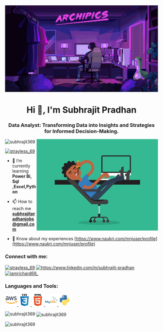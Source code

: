 [![MasterHead](https://github.com/subhrajit369/subhrajit369/blob/main/banner.gif)](https://github.com/subhrajit369/subhrajit369/blob/main/banner.gif)
<h1 align="center">Hi 👋, I'm Subhrajit Pradhan</h1>
<h3 align="center">Data Analyst: Transforming Data into Insights and Strategies for Informed Decision-Making.</h3>
<img align="right" alt="Coding" width="400" src="https://github.com/subhrajit369/subhrajit369/blob/main/Bkg.gif">

<p align="left"> <img src="https://komarev.com/ghpvc/?username=subhrajit369&label=Profile%20views&color=0e75b6&style=flat" alt="subhrajit369" /> </p>

<p align="left"> <a href="https://twitter.com/strayless_69" target="blank"><img src="https://img.shields.io/twitter/follow/strayless_69?logo=twitter&style=for-the-badge" alt="strayless_69" /></a> </p>

- 🌱 I’m currently learning **Power Bi, Sql ,Excel,Python**

- 📫 How to reach me **subhrajitpradhanjobs@gmail.com**

- 📄 Know about my experiences [https://www.naukri.com/mnjuser/profile](https://www.naukri.com/mnjuser/profile)

<h3 align="left">Connect with me:</h3>
<p align="left">
<a href="https://twitter.com/strayless_69" target="blank"><img align="center" src="https://raw.githubusercontent.com/rahuldkjain/github-profile-readme-generator/master/src/images/icons/Social/twitter.svg" alt="strayless_69" height="30" width="40" /></a>
<a href="https://linkedin.com/in/https://www.linkedin.com/in/subhrajit-pradhan" target="blank"><img align="center" src="https://raw.githubusercontent.com/rahuldkjain/github-profile-readme-generator/master/src/images/icons/Social/linked-in-alt.svg" alt="https://www.linkedin.com/in/subhrajit-pradhan" height="30" width="40" /></a>
<a href="https://instagram.com/iamrichard69_" target="blank"><img align="center" src="https://raw.githubusercontent.com/rahuldkjain/github-profile-readme-generator/master/src/images/icons/Social/instagram.svg" alt="iamrichard69_" height="30" width="40" /></a>
</p>

<h3 align="left">Languages and Tools:</h3>
<p align="left"> <a href="https://aws.amazon.com" target="_blank" rel="noreferrer"> <img src="https://raw.githubusercontent.com/devicons/devicon/master/icons/amazonwebservices/amazonwebservices-original-wordmark.svg" alt="aws" width="40" height="40"/> </a> <a href="https://www.w3schools.com/css/" target="_blank" rel="noreferrer"> <img src="https://raw.githubusercontent.com/devicons/devicon/master/icons/css3/css3-original-wordmark.svg" alt="css3" width="40" height="40"/> </a> <a href="https://www.w3.org/html/" target="_blank" rel="noreferrer"> <img src="https://raw.githubusercontent.com/devicons/devicon/master/icons/html5/html5-original-wordmark.svg" alt="html5" width="40" height="40"/> </a> <a href="https://www.mysql.com/" target="_blank" rel="noreferrer"> <img src="https://raw.githubusercontent.com/devicons/devicon/master/icons/mysql/mysql-original-wordmark.svg" alt="mysql" width="40" height="40"/> </a> <a href="https://www.python.org" target="_blank" rel="noreferrer"> <img src="https://raw.githubusercontent.com/devicons/devicon/master/icons/python/python-original.svg" alt="python" width="40" height="40"/> </a> </p>

<p><img align="left" src="https://github-readme-stats.vercel.app/api/top-langs?username=subhrajit369&show_icons=true&locale=en&layout=compact" alt="subhrajit369" /></p>

<p>&nbsp;<img align="center" src="https://github-readme-stats.vercel.app/api?username=subhrajit369&show_icons=true&locale=en" alt="subhrajit369" /></p>

<p><img align="center" src="https://github-readme-streak-stats.herokuapp.com/?user=subhrajit369&" alt="subhrajit369" /></p>
